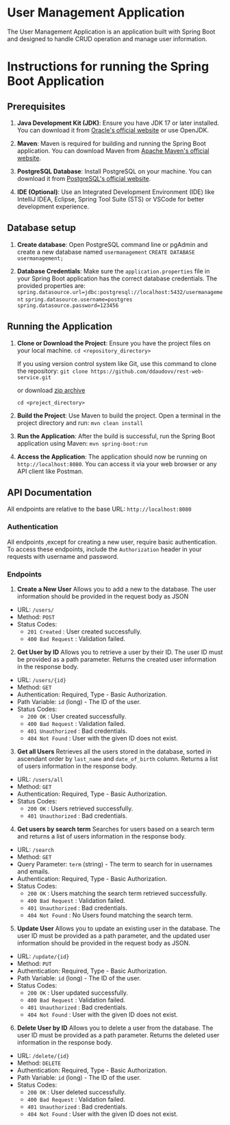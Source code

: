 # User Management Application

The User Management Application is an application built with Spring Boot and designed to handle CRUD operation and manage user information.


# Instructions for running the Spring Boot Application

## Prerequisites

1. **Java Development Kit (JDK)**:
   Ensure you have JDK 17 or later installed. You can download it from [Oracle's official website](https://www.oracle.com/java/technologies/javase-downloads.html) or use OpenJDK.

2. **Maven**:
   Maven is required for building and running the Spring Boot application. You can download Maven from [Apache Maven's official website](https://maven.apache.org/download.cgi).

3.  **PostgreSQL Database**:
    Install PostgreSQL on your machine. You can download it from [PostgreSQL's official website](https://www.postgresql.org/download/).

4. **IDE (Optional)**:
   Use an Integrated Development Environment (IDE) like IntelliJ IDEA, Eclipse, Spring Tool Suite (STS) or VSCode for better development experience.

## Database setup

1. **Create database**:
   Open PostgreSQL command line or pgAdmin and create a new database named `usermanagement`
   `CREATE DATABASE usermanagement;`

2. **Database Credentials**:
   Make sure the `application.properties` file in your Spring Boot application has the correct database credentials. The provided properties are:
   `spring.datasource.url=jdbc:postgresql://localhost:5432/usermanagement`
   `spring.datasource.username=postgres`
   `spring.datasource.password=123456`

## Running the Application

1. **Clone or Download the Project**:
   Ensure you have the project files on your local machine.
   `cd <repository_directory>`

   If you using version control system like Git, use this command to clone the repository:
   `git clone https://github.com/ddaudovv/rest-web-service.git`

   or download [zip archive](https://github.com/ddaudovv/rest-web-service/archive/refs/heads/master.zip)

   `cd <project_directory>`

2. **Build the Project**:
   Use Maven to build the project. Open a terminal in the project directory and run:
   `mvn clean install`

3. **Run the Application**:
   After the build is successful, run the Spring Boot application using Maven:
   `mvn spring-boot:run`

4. **Access the Application**:
   The application should now be running on `http://localhost:8080`. You can access it via your web browser or any API client like Postman.

## API Documentation

All endpoints are relative to the base URL:  `http://localhost:8080`

### Authentication
All endpoints ,except for creating a new user, require basic authentication. To access these endpoints, include the `Authorization` header in your requests with username and password.

### Endpoints

1. **Create a New User**
    Allows you to add a new to the database. The user information should be provided in the request body as JSON
- URL: `/users/`
- Method: `POST`
- Status Codes:
  - `201 Created` : User created successfully.
  - `400 Bad Request` : Validation failed.


2. **Get User by ID**
   Allows you to retrieve a user by their ID. The user ID must be provided as a path parameter. Returns the created user information in the response body.
- URL: `/users/{id}`
- Method: `GET`
- Authentication: Required, Type - Basic Authorization.
- Path Variable: `id` (long) - The ID of the user.
- Status Codes:
  - `200 OK` : User created successfully.
  - `400 Bad Request` : Validation failed.
  - `401 Unauthorized` :  Bad credentials.
  - `404 Not Found` :  User with the given ID does not exist.


3. **Get all Users**
Retrieves all the users stored in the database, sorted in ascendant order by `last_name` and `date_of_birth` column. Returns a list of users information in the response body.
- URL: `/users/all`
- Method: `GET`
- Authentication: Required, Type - Basic Authorization.
- Status Codes:
  - `200 OK` : Users retrieved successfully.
  - `401 Unauthorized` :  Bad credentials.


4. **Get users by search term** Searches for users based on a search term and returns a list of users information in the response body.
- URL: `/search`
- Method: `GET`
- Query Parameter: `term` (string) - The term to search for in usernames and emails.
- Authentication: Required, Type - Basic Authorization.
- Status Codes:
  - `200 OK` : Users matching the search term retrieved successfully.
  - `400 Bad Request` : Validation failed.
  - `401 Unauthorized` :  Bad credentials.
  - `404 Not Found` :  No Users found matching the search term.

5. **Update User**
   Allows you to update an existing user in the database. The user ID must be provided as a path parameter, and the updated user information should be provided in the request body as JSON.
- URL: `/update/{id}`
- Method: `PUT`
- Authentication: Required, Type - Basic Authorization.
- Path Variable: `id` (long) - The ID of the user.
- Status Codes:
  - `200 OK` : User updated successfully.
  - `400 Bad Request` : Validation failed.
  - `401 Unauthorized` :  Bad credentials.
  - `404 Not Found` :  User with the given ID does not exist.

6. **Delete User by ID**
   Allows you to delete a user from the database. The user ID must be provided as a path parameter. Returns the deleted user information in the response body.
- URL: `/delete/{id}`
- Method: `DELETE`
- Authentication: Required, Type - Basic Authorization.
- Path Variable: `id` (long) - The ID of the user.
- Status Codes:
  - `200 OK` : User deleted successfully.
  - `400 Bad Request` : Validation failed.
  - `401 Unauthorized` :  Bad credentials.
  - `404 Not Found` :  User with the given ID does not exist.

